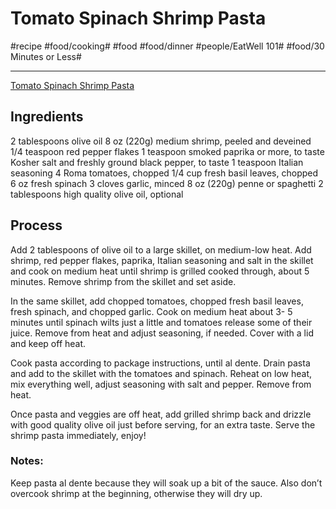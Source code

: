 # Tomato Spinach Shrimp Pasta
#recipe #food/cooking# #food #food/dinner #people/EatWell 101# #food/30 Minutes or Less#
- - - -
[Tomato Spinach Shrimp Pasta](https://www.eatwell101.com/shrimp-pasta-recipe-with-tomato-and-spinach)

## Ingredients
2 tablespoons olive oil
8 oz (220g) medium shrimp, peeled and deveined
1/4 teaspoon red pepper flakes
1 teaspoon smoked paprika or more, to taste
Kosher salt and freshly ground black pepper, to taste
1 teaspoon Italian seasoning
4 Roma tomatoes, chopped
1/4 cup fresh basil leaves, chopped
6 oz fresh spinach
3 cloves garlic, minced
8 oz (220g) penne or spaghetti
2 tablespoons high quality olive oil, optional

## Process
Add 2 tablespoons of olive oil to a large skillet, on medium-low heat. Add shrimp, red pepper flakes, paprika, Italian seasoning and salt in the skillet and cook on medium heat until shrimp is grilled cooked through, about 5 minutes. Remove shrimp from the skillet and set aside.

In the same skillet, add chopped tomatoes, chopped fresh basil leaves, fresh spinach, and chopped garlic. Cook on medium heat about 3- 5 minutes until spinach wilts just a little and tomatoes release some of their juice. Remove from heat and adjust seasoning, if needed. Cover with a lid and keep off heat. 

Cook pasta according to package instructions, until al dente. Drain pasta and add to the skillet with the tomatoes and spinach. Reheat on low heat, mix everything well, adjust seasoning with salt and pepper. Remove from heat.

Once pasta and veggies are off heat, add grilled shrimp back and drizzle with good quality olive oil just before serving, for an extra taste. Serve the shrimp pasta immediately, enjoy!

### Notes: 
Keep pasta al dente because they will soak up a bit of the sauce. Also don’t overcook shrimp at the beginning, otherwise they will dry up.